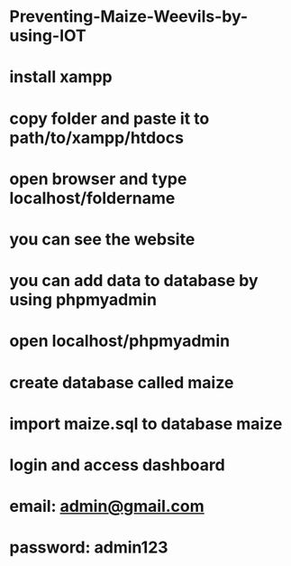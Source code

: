 # Preventing-Maize-Weevils-by-using-IOT

# install xampp 
# copy folder and paste it to path/to/xampp/htdocs
# open browser and type localhost/foldername
# you can see the website
# you can add data to database by using phpmyadmin
# open localhost/phpmyadmin 
# create database called maize
# import maize.sql to database maize
# login and access dashboard
# email: admin@gmail.com 
# password: admin123

